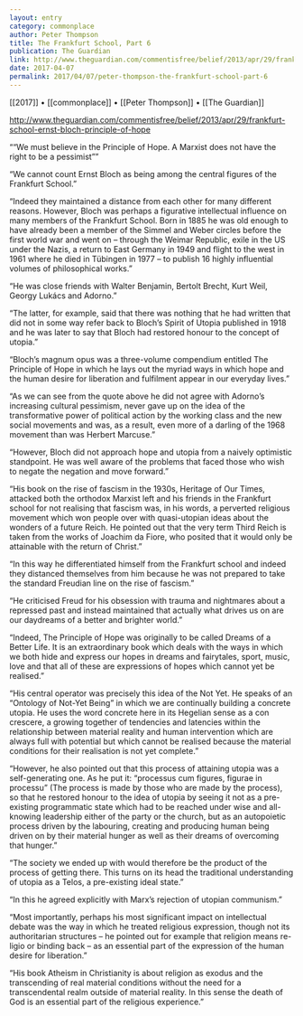 ```yaml
---
layout: entry
category: commonplace
author: Peter Thompson
title: The Frankfurt School, Part 6
publication: The Guardian
link: http://www.theguardian.com/commentisfree/belief/2013/apr/29/frankfurt-school-ernst-bloch-principle-of-hope
date: 2017-04-07
permalink: 2017/04/07/peter-thompson-the-frankfurt-school-part-6
---
```


[[2017]] • [[commonplace]] • [[Peter Thompson]] • [[The Guardian]] 

http://www.theguardian.com/commentisfree/belief/2013/apr/29/frankfurt-school-ernst-bloch-principle-of-hope

““We must believe in the Principle of Hope. A Marxist does not have the right to be a pessimist””

“We cannot count Ernst Bloch as being among the central figures of the Frankfurt School.”

“Indeed they maintained a distance from each other for many different reasons. However, Bloch was perhaps a figurative intellectual influence on many members of the Frankfurt School. Born in 1885 he was old enough to have already been a member of the Simmel and Weber circles before the first world war and went on – through the Weimar Republic, exile in the US under the Nazis, a return to East Germany in 1949 and flight to the west in 1961 where he died in Tübingen in 1977 – to publish 16 highly influential volumes of philosophical works.”

“He was close friends with Walter Benjamin, Bertolt Brecht, Kurt Weil, Georgy Lukács and Adorno.”

“The latter, for example, said that there was nothing that he had written that did not in some way refer back to Bloch’s Spirit of Utopia published in 1918 and he was later to say that Bloch had restored honour to the concept of utopia.”

“Bloch’s magnum opus was a three-volume compendium entitled The Principle of Hope in which he lays out the myriad ways in which hope and the human desire for liberation and fulfilment appear in our everyday lives.”

“As we can see from the quote above he did not agree with Adorno’s increasing cultural pessimism, never gave up on the idea of the transformative power of political action by the working class and the new social movements and was, as a result, even more of a darling of the 1968 movement than was Herbert Marcuse.”

“However, Bloch did not approach hope and utopia from a naively optimistic standpoint. He was well aware of the problems that faced those who wish to negate the negation and move forward.”

“His book on the rise of fascism in the 1930s, Heritage of Our Times, attacked both the orthodox Marxist left and his friends in the Frankfurt school for not realising that fascism was, in his words, a perverted religious movement which won people over with quasi-utopian ideas about the wonders of a future Reich. He pointed out that the very term Third Reich is taken from the works of Joachim da Fiore, who posited that it would only be attainable with the return of Christ.”

“In this way he differentiated himself from the Frankfurt school and indeed they distanced themselves from him because he was not prepared to take the standard Freudian line on the rise of fascism.”

“He criticised Freud for his obsession with trauma and nightmares about a repressed past and instead maintained that actually what drives us on are our daydreams of a better and brighter world.”

“Indeed, The Principle of Hope was originally to be called Dreams of a Better Life. It is an extraordinary book which deals with the ways in which we both hide and express our hopes in dreams and fairytales, sport, music, love and that all of these are expressions of hopes which cannot yet be realised.”

“His central operator was precisely this idea of the Not Yet. He speaks of an “Ontology of Not-Yet Being” in which we are continually building a concrete utopia. He uses the word concrete here in its Hegelian sense as a con crescere, a growing together of tendencies and latencies within the relationship between material reality and human intervention which are always full with potential but which cannot be realised because the material conditions for their realisation is not yet complete.”

“However, he also pointed out that this process of attaining utopia was a self-generating one. As he put it: “processus cum figures, figurae in processu” (The process is made by those who are made by the process), so that he restored honour to the idea of utopia by seeing it not as a pre-existing programmatic state which had to be reached under wise and all-knowing leadership either of the party or the church, but as an autopoietic process driven by the labouring, creating and producing human being driven on by their material hunger as well as their dreams of overcoming that hunger.”

“The society we ended up with would therefore be the product of the process of getting there. This turns on its head the traditional understanding of utopia as a Telos, a pre-existing ideal state.”

“In this he agreed explicitly with Marx’s rejection of utopian communism.”

“Most importantly, perhaps his most significant impact on intellectual debate was the way in which he treated religious expression, though not its authoritarian structures – he pointed out for example that religion means re-ligio or binding back – as an essential part of the expression of the human desire for liberation.”

“His book Atheism in Christianity is about religion as exodus and the transcending of real material conditions without the need for a transcendental realm outside of material reality. In this sense the death of God is an essential part of the religious experience.”

